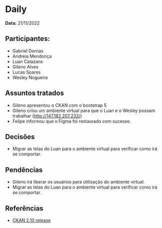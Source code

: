 # Daily

**Data:** 21/11/2022

## Participantes:
      
- Gabriel Dornas
- Andreia Mendonça
- Luan Calazans
- Gileno Alves
- Lucas Soares
- Wesley Nogueira

## Assuntos tratados

- Gileno apresentou o CKAN com o bootstrap 5
- Gileno criou um ambiente virtual para que o Luan e o Wesley possam trabalhar (http://147.182.207.232/)
- Felipe informou que o Figma foi restaurado com sucesso. 

## Decisões

- Migrar as telas do Luan para o ambiente virtual para verificar como irá se comportar.

## Pendências

- Gileno irá liberar os usuários para utilização do ambiente virtual. 
- Migrar as telas do Luan para o ambiente virtual para verificar como irá se comportar.

## Referências

- [CKAN 2.10 release](https://github.com/ckan/ckan/issues/7160)
